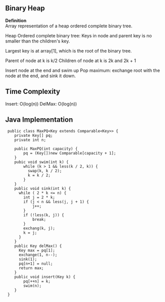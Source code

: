 ## Binary Heap ##

**Definition**  
Array representation of a heap ordered complete binary tree. 

Heap Ordered complete binary tree: 
Keys in node and parent key is no smaller than the children's key.

Largest key is at array[1], which is the root of the binary tree.

Parent of node at k is k/2
Children of node at k is 2k and 2k + 1

Insert node at the end and swim up
Pop maximum: exchange root with the node at the end, and sink it down.

## Time Complexity ##

Insert: O(log(n))
DelMax: O(log(n))

## Java Implementation ##

```
 public class MaxPQ<Key extends Comparable<Key>> {
    private Key[] pq;
    private int n;
    
    public MaxPQ(int capacity) {
        pq = (Key[])new Comparable[capacity + 1];
    } 
    pubic void swim(int k) {
        while (k > 1 && less(k / 2, k)) {
          swap(k, k / 2);
          k = k / 2;
        }
    }
    public void sink(int k) {
      while ( 2 * k <= n) {
        int j = 2 * k;
        if (j < n && less(j, j + 1) {
            j++;
        }
        if (!less(k, j)) {
            break;
        }
        exchang(k, j);
        k = j;
      }
    }
    public Key delMax() {
      Key max = pq[1];
      exchange(1, n--);
      sink(1);
      pq[n+1] = null;
      return max;
    }
    public void insert(Key k) {
        pq[++n] = k;
        swim(n);
    }
 }
 
```

